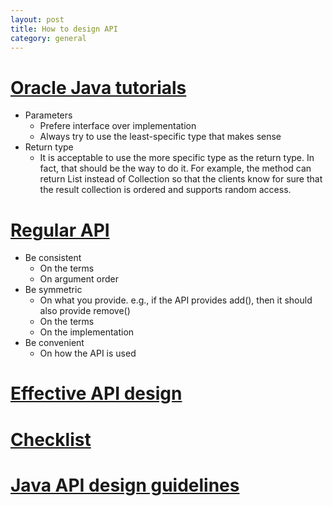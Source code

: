 ```yaml
---
layout: post
title: How to design API
category: general
---
```

# [Oracle Java tutorials](https://docs.oracle.com/javase/tutorial/collections/interoperability/api-design.html)
- Parameters
  - Prefere interface over implementation
  - Always try to use the least-specific type that makes sense
- Return type
  - It is acceptable to use the more specific type as the return type. In fact, that should be the way to do it. For example, the method can return List instead of Collection so that the clients know for sure that the result collection is ordered and supports random access.

# [Regular API](https://dzone.com/articles/how-design-good-regular-api)
- Be consistent
  - On the terms
  - On argument order
- Be symmetric
  - On what you provide. e.g., if the API provides add(), then it should also provide remove()
  - On the terms
  - On the implementation
- Be convenient
  - On how the API is used

# [Effective API design](http://www.infoq.com/presentations/effective-api-design)

# [Checklist](http://theamiableapi.com/2012/01/16/java-api-design-checklist/)

# [Java API design guidelines](http://www.artima.com/weblogs/viewpost.jsp?thread=142428)
